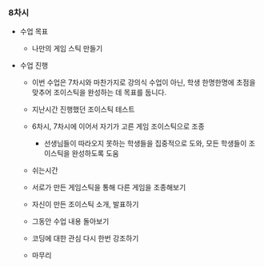 ### 8차시
- 수업 목표
    - 나만의 게임 스틱 만들기

- 수업 진행
    - 이번 수업은 7차시와 마찬가지로 강의식 수업이 아닌, 학생 한명한명에 초점을 맞추어 조이스틱을 완성하는 데 목표를 둡니다.
  
    - 지난시간 진행했던 조이스틱 테스트

    - 6차시, 7차시에 이어서 자기가 고른 게임 조이스틱으로 조종
        - 선생님들이 따라오지 못하는 학생들을 집중적으로 도와, 모든 학생들이 조이스틱을 완성하도록 도움

    - 쉬는시간

    - 서로가 만든 게임스틱을 통해 다른 게임을 조종해보기
    - 자신이 만든 조이스틱 소개, 발표하기
    
    - 그동안 수업 내용 돌아보기
    - 코딩에 대한 관심 다시 한번 강조하기
    - 마무리
